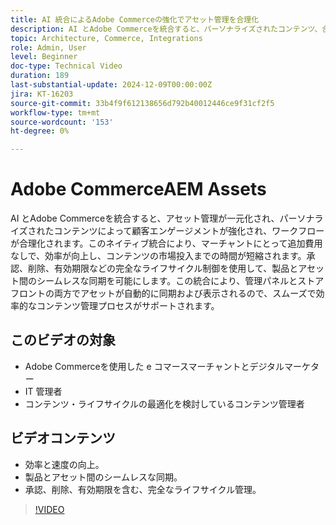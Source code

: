 ```yaml
---
title: AI 統合によるAdobe Commerceの強化でアセット管理を合理化
description: AI とAdobe Commerceを統合すると、パーソナライズされたコンテンツ、合理化されたワークフロー、包括的なアセットライフサイクル管理を実現できます。
topic: Architecture, Commerce, Integrations
role: Admin, User
level: Beginner
doc-type: Technical Video
duration: 189
last-substantial-update: 2024-12-09T00:00:00Z
jira: KT-16203
source-git-commit: 33b4f9f612138656d792b40012446ce9f31cf2f5
workflow-type: tm+mt
source-wordcount: '153'
ht-degree: 0%

---
```



# Adobe CommerceAEM Assets

AI とAdobe Commerceを統合すると、アセット管理が一元化され、パーソナライズされたコンテンツによって顧客エンゲージメントが強化され、ワークフローが合理化されます。&#x200B; このネイティブ統合により、マーチャントにとって追加費用なしで、効率が向上し、コンテンツの市場投入までの時間が短縮されます。&#x200B; 承認、削除、有効期限などの完全なライフサイクル制御を使用して、製品とアセット間のシームレスな同期を可能にします。&#x200B; この統合により、管理パネルとストアフロントの両方でアセットが自動的に同期および表示されるので、スムーズで効率的なコンテンツ管理プロセスがサポートされます。&#x200B;

## このビデオの対象

- Adobe Commerceを使用した e コマースマーチャントとデジタルマーケター
- IT 管理者
- コンテンツ・ライフサイクルの最適化を検討しているコンテンツ管理者

## ビデオコンテンツ

- 効率と速度の向上。
- 製品とアセット間のシームレスな同期。
- 承認、削除、有効期限を含む、完全なライフサイクル管理。

>[!VIDEO](https://video.tv.adobe.com/v/3434076?learn=on)

